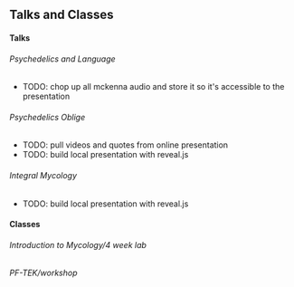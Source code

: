 ## Talks and Classes

#### Talks

###### Psychedelics and Language

* TODO: chop up all mckenna audio and store it so it's accessible to the
presentation

###### Psychedelics Oblige

* TODO: pull videos and quotes from online presentation
* TODO: build local presentation with reveal.js

###### Integral Mycology

* TODO: build local presentation with reveal.js

#### Classes

###### Introduction to Mycology/4 week lab

###### PF-TEK/workshop
